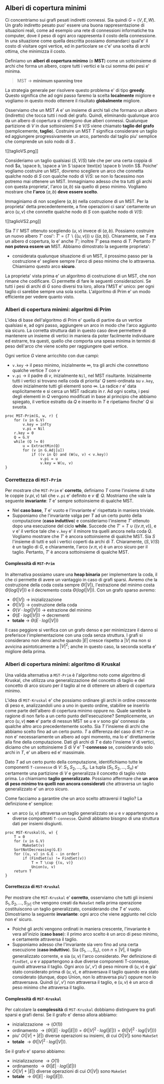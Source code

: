 ## Alberi di copertura minimi
Ci concentriamo sui grafi pesati indiretti connessi. Sia quindi $G = (V, E, W)$. Un grafo indiretto pesato puo' essere una buona rappresentazione di situazioni reali, come ad esempio una rete di connessioni informatiche tra computer, dove il peso di ogni arco rappresenta il costo della connessione. In una situazione come quella descritta possiamo domandarci qual'e' il costo di visitare ogni vertice, ed in particolare se c'e' una scelta di archi ottima, che minimizza il costo.

Definiamo un **alberi di copertura minimo** (o **MST**) come un sottoinsieme di archi che forma un albero, copre tutti i vertici e la cui somma dei pesi e' minima.

> MST $\rightarrow$ **minimum spanning tree** 

La strategia generale per risolvere questo problema e' di tipo **greedy**. Questo significa che ad ogni passo faremo la scelta **localmente** migliore e vogliamo in questo modo ottenere il risultato **globalmente** migliore. 

Osserviamo che un MST $A$ e' un insieme di archi tali che formano un albero (indiretto) che tocca tutti i nodi del grafo. Quindi, eliminando qualunque arco da un albero di copertura si ottengono due alberi connessi.
Qualunque partizione di $V$ in due sottoinsiemi $S$  e $V/S$ viene chiamato **taglio del grafo** (semplicemente, **taglio**). Costruire un MST $T$ significa considerare un taglio ed aggiungere progressivamente un arco, partendo dal taglio piu' semplice che comprende un solo nodo di $S$ .

![[taglioVS.png]]

Consideriamo un taglio qualsiasi $(S, V/S)$ tale che per una certa coppia di nodi $a, \space b, \space a \in S \space \text{e} \space b \notin S$. Poiche' vogliamo costruire un MST, dovremo scegliere un arco che connetta qualche nodo di $S$ con qualche nodo di $V/S$: se non lo facessimo non potremo mai ottenere un MST.
Immaginiamo adesso che tra tutti gli archi con questa proprieta', l'arco $(a, b)$ sia quello di peso minimo. Vogliamo mostrare che **l'arco** $(a, b)$ **deve essere scelto**. 

Immaginiamo di non scegliere $(a, b)$ nella costruzione di un MST. Per la proprieta' detta precedentemente, a fine operazioni ci sara' certamente un arco $(u, v)$ che connette qualche nodo di $S$ con qualche nodo di $V/S$:

![[taglioVS2.png]]

Sia $T$ l' MST ottenuto scegliendo $(u, v)$ invece di $(a, b)$. Possiamo costruire un nuovo albero $T'$ cosi': $T' = (T \backslash \{(u, v)\}) \cup \{(a, b)\}$. Chiaramente, se $T$ era un albero d copertura, lo e' anche $T'$; inoltre $T'$ pesa meno di $T$. Pertanto $T'$ **non poteva essere un** MST.
Abbiamo dimostrato la seguente proprieta':
- considerata qualunque situazione di un MST, il prossimo passo per la costruzione e' segliere sempre l'arco di peso minimo che lo attraversa.
Chiamiamo questo arco **sicuro**.

La proprieta' vista prima e' un algoritmo di costruzione di un MST, che non rimane che codificare. Ci permette di fare le seguenti considerazioni. Se tutti i pesi di archi di $G$ sono diversi tra loro, allora l'MST e' unico: per ogni taglio ci sarebbe sempre una sola scelta. 
L'algoritmo di Prim e' un modo efficiente per vedere quanto visto.

### Alberi di copertura minimi: algoritmi di Prim
L'idea di base dell'algoritmo di Prim e' quella di partire da un vertice qualsiasi e, ad ogni passo, aggiungere un arco in modo che l'arco aggiunto sia sicuro. La corretta struttura dati in questo caso deve permettere di mantenere un insieme di vertici in maniera da poter facilmente individuare ed estrarre, tra questi, quello che comporta una spesa minima in termini di peso dell'arco che viene scelto per raggiungere quel vertice.

Ogni vertice $G$ viene arricchito con due campi:
- `v.key` $\rightarrow$ il peso minimo, inizialmente $\infty$, tra gli archi che connettono qualche vertice $T$ con $v$ 
- `v.pi` $\rightarrow$ il padre di $v$, inizialmente `Nil`, nel MST risultante.
Inizialmente tutti i vertici si trovano nella coda di priorita' $Q$ semi-ordinata su `v.key`, dove inizialmente tutti gli elementi sono $\infty$. La radice $r$ e' data esplicitamente e si cerca un MST radicato in $r$. Ad ogni scelta, i pesi degli elementi in $Q$ vengono modificati in base al principio che abbiamo spiegato, il vertice estratto da $Q$ e inserito in $T$ e ripetiamo finche' $Q$ si svuota.

``` Pseudocodice
proc MST-Prim(G, w, r) {
	for (v in G.V)
		v.key = infty
		v.pi = Nil
	r.key = 0
	Q = G.V
	while (Q != 0)
		u = ExtractMin(Q)
		for (v in G.Adj[u])
			if ((v in Q) and (W(u, v) < v.key))
				v.pi = u
				v.key = W(u, v)
}
```

### Correttezza di `MST-Prim`
Per mostrare che `MST-Prim` e' **corretto**, definiamo $T$ come l'insieme di tutte le coppie $(v.pi, v)$ tali che `v.pi` e' definito e $v \notin Q$.
Mostriamo che vale la seguente **invariante**: $T$ e' sempre sottoinsieme di qualche MST.
- Nel **caso base**, $T$ e' vuoto e l'invariante e' rispettata in maniera triviale.
- Supponiamo che l'invariante valga per $T$ ad un certo punto della computazione (**caso induttivo**) e consideriamo l'insieme $T'$ ottenuto dopo una esecuzione del ciclo **while**. Succede che $T' = T \cup \{(v.\pi, v)\}$, e $v$ e' il vertice tale che `v.key` e' il minore tra quelli ancora nella coda $Q$. Vogliamo mostrare che $T'$ è ancora sottoinsieme di qualche MST. Sia $S$ l'insieme di tutti e soli i vertici coperti da archi di $T$. Chiaramente, ($S, V / S$) è un taglio di $G$, e chiaramente, l'arco $(v.π, v)$ è un arco sicuro per il taglio. Pertanto, $T'$ è ancora sottoinsieme di qualche MST.

#### Complessità di `MST-Prim`
In alternativa possiamo usare una **heap binaria** per implementare la coda, il che ci permette di avere un vantaggio in caso di grafi sparsi. Avremo che la costruzione della coda costa sempre $\Theta(|V|)$, l'estrazione del minimo costa $\Theta(log(|V|))$ e il decremento costa $\Theta(log(|V|))$.
Con un grafo sparso avremo:
- $\Theta(|V|)$ $\rightarrow$ inizializzazione
- $\Theta(|V|)$ $\rightarrow$ costruzione della coda
- $\Theta(V \cdot log(|V|))$ $\rightarrow$ estrazione del minimo
- $\Theta(E \cdot log(|V|))$ $\rightarrow$ decrementi
- **totale** $\rightarrow$ $\Theta(E \cdot log(|V|))$

Il caso peggiore si verifica con un grafo denso e per minimizzare il danno si preferisce l'implementazione con una coda senza struttura. I grafi si considerano non densi anche quando $|E|$ cresce rispetto a $|V|$ ma non si avvicina asintoticamente a $|V|^2$; anche in questo caso, la seconda scelta e' migliore della prima.

### Alberi di copertura minimi: algoritmo di Kruskal
Una valida alternativa a `MST-Prim` è l'algoritmo noto come algoritmo di Kruskal, che utilizza una generalizzazione del concetto di taglio e del concetto di arco sicuro per il taglio al ne di ottenere un albero di copertura minimo.

L'idea di `MST-Kruskal` e' che possiamo ordinare gli archi in ordine crescente di peso e, analizzandoli uno a uno in questo ordine, stabilire se inserirlo come parte dell'albero di copertura minimo oppure no.
Quale sarebbe la ragione di non farlo a un certo punto dell'esecuzione? Semplicemente, un arco 
$(u, v)$ **non** e' parte di nessun MST se $u$ e $v$ sono gia' connessi da qualche altro arco precedentemente scelto.
Sia $T$ l'insieme di archi che abbiamo scelto fino ad un certo punto. $T$ a differenza del caso di 
`MST-Prim` non e' necessariamente un albero ad ogni momento, ma lo e' direttamente alla fine della computazione. Dati gli archi di $T$ e dato l'insieme $V$ di vertici, diciamo che un sottoinsieme $S$ di $V$ e' T-**connesso** se, considerando solo archi in $T$, e' un albero ed e' massimale.

Dato $T$ ad un certo punto della computazione, identifichiamo tutte le componenti `T-connesse` di $V$: $S_1, S_2, ..., S_n$. La tupla $(S_1, S_2, ..., S_n)$ e' certamente una partizione di $V$ e generalizza il concetto di taglio visto prima. Lo chiamiamo **taglio generalizzato**. Possiamo affermare che **un arco di peso minimo tra quelli non ancora considerati** che attraversa un taglio generalizzato e' un arco sicuro.

Come facciamo a garantire che un arco scelto attraversi il taglio? La definizione e' semplice:
- un arco $(u, v)$ attraversa un taglio generalizzato se $u$ e $v$ appartengono a diverse componenti `T-connesse`.
Quindi abbiamo bisogno di una struttura dati per insiemi disgiunti.

``` Pseudocodice
proc MST-Kruskal(G, w) {
	T = 0
	for (v in G.V)
		MakeSet(v)
	SortNotDecreasing(G.E)
	for ((u, v) in G.E - in order)
		if (FindSet(u) != FindSet(v))
			T = T \cup {(u, v)}
			Union(u, v)
	return T
}
```

#### Correttezza di `MST-Kruskal`
Per mostrare che `MST-Kruskal` e' **corretto**, osserviamo che tutti gli insiemi $S_1, S_2, ..., S_{|V|}$ che vengono creati da `MakeSet` nella prima operazione costituiscono un taglio generalizzato, considerando che $T$ e' vuoto.
Dimostriamo la seguente **invariante**: ogni arco che viene aggiunto nel ciclo non e' sicuro.
- Poiché gli archi vengono ordinati in maniera crescente, l'invariante è vera all'inizio (**caso base**): il primo arco scelto è un arco di peso minimo, e certamente attraversa il taglio.
- Supponiamo adesso che l'invariante sia vero fino ad una certa esecuzione (**caso induttivo**). Sia $(S_1, . . . , S_n$), con $n ≤ |V|$, il taglio generalizzato corrente, e sia $(u, v)$ l'arco considerato. Per definizione di `FindSet`, $u$ e $v$ appartengono a due diverse componenti T-connesse, quindi attraversa il taglio. Ogni arco $(u', v')$ di peso minore di $(u, v)$ è gia' stato considerato prima di $(u, v)$, e attraversava il taglio quando era stato considerato (dunque, dopo Union, non lo attraversa piu') oppure non lo attraversava. Quindi $(u', v')$ non attraversa il taglio, e $(u, v)$ è un arco di peso minimo che attraversa il taglio.

#### Complessità di `MST-Kruskal`
Per calcolare la **complessità** di `MST-Kruskal` dobbiamo distinguere tra grafi sparsi e grafi densi. 
Se il grafo e' denso allora abbiamo:
- inizializzazione $\rightarrow (O(1))$
- ordinamento $\rightarrow (\Theta(|E| \cdot log(|E|)) = \Theta(|V|^2 \cdot log(|E|)) = \Theta(|V|^2 \cdot log(|V|)))$
- piu' $O(|V| + |E|)$ diverse operazioni su insiemi, di cui $O(|V|)$ sono `MakeSet`
- **totale** $\rightarrow \Theta(|V|^2 \cdot log(|V|))$.

Se il grafo e' sparso abbiamo:
- inizializzazione $\rightarrow O(1)$
- ordinamento $\rightarrow \Theta(|E| \cdot log(|E|))$ 
- $O(|V| + |E|)$ diverse operazioni di cui $O(|V|)$ sono `MakeSet`
- **totale** $\rightarrow \Theta(|E| \cdot log(|E|))$.